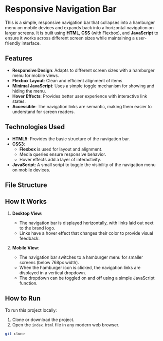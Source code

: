 # Responsive Navigation Bar

This is a simple, responsive navigation bar that collapses into a hamburger menu on mobile devices and expands back into a horizontal navigation on larger screens. It is built using **HTML**, **CSS** (with Flexbox), and **JavaScript** to ensure it works across different screen sizes while maintaining a user-friendly interface.

## Features
- **Responsive Design**: Adapts to different screen sizes with a hamburger menu for mobile views.
- **Flexbox Layout**: Clean and efficient alignment of items.
- **Minimal JavaScript**: Uses a simple toggle mechanism for showing and hiding the menu.
- **Hover Effects**: Provides better user experience with interactive link states.
- **Accessible**: The navigation links are semantic, making them easier to understand for screen readers.

## Technologies Used
- **HTML5**: Provides the basic structure of the navigation bar.
- **CSS3**: 
  - **Flexbox** is used for layout and alignment.
  - Media queries ensure responsive behavior.
  - Hover effects add a layer of interactivity.
- **JavaScript**: A small script to toggle the visibility of the navigation menu on mobile devices.

## File Structure



## How It Works
1. **Desktop View**: 
   - The navigation bar is displayed horizontally, with links laid out next to the brand logo.
   - Links have a hover effect that changes their color to provide visual feedback.

2. **Mobile View**: 
   - The navigation bar switches to a hamburger menu for smaller screens (below 768px width).
   - When the hamburger icon is clicked, the navigation links are displayed in a vertical dropdown.
   - The dropdown can be toggled on and off using a simple JavaScript function.

## How to Run
To run this project locally:
1. Clone or download the project.
2. Open the `index.html` file in any modern web browser.

```bash
git clone 
